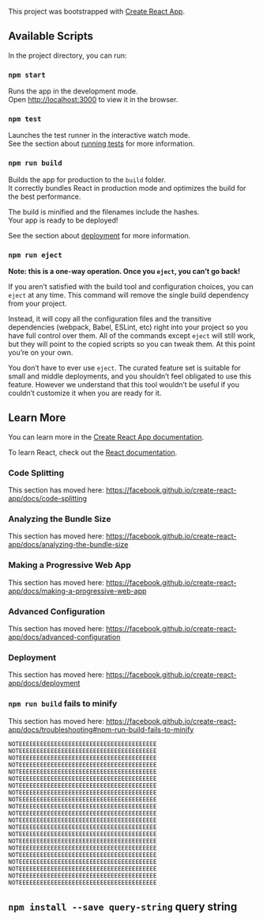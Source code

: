 This project was bootstrapped with [Create React App](https://github.com/facebook/create-react-app).

## Available Scripts

In the project directory, you can run:

### `npm start`

Runs the app in the development mode.<br />
Open [http://localhost:3000](http://localhost:3000) to view it in the browser.

### `npm test`

Launches the test runner in the interactive watch mode.<br />
See the section about [running tests](https://facebook.github.io/create-react-app/docs/running-tests) for more information.

### `npm run build`

Builds the app for production to the `build` folder.<br />
It correctly bundles React in production mode and optimizes the build for the best performance.

The build is minified and the filenames include the hashes.<br />
Your app is ready to be deployed!

See the section about [deployment](https://facebook.github.io/create-react-app/docs/deployment) for more information.

### `npm run eject`

**Note: this is a one-way operation. Once you `eject`, you can’t go back!**

If you aren’t satisfied with the build tool and configuration choices, you can `eject` at any time. This command will remove the single build dependency from your project.

Instead, it will copy all the configuration files and the transitive dependencies (webpack, Babel, ESLint, etc) right into your project so you have full control over them. All of the commands except `eject` will still work, but they will point to the copied scripts so you can tweak them. At this point you’re on your own.

You don’t have to ever use `eject`. The curated feature set is suitable for small and middle deployments, and you shouldn’t feel obligated to use this feature. However we understand that this tool wouldn’t be useful if you couldn’t customize it when you are ready for it.

## Learn More

You can learn more in the [Create React App documentation](https://facebook.github.io/create-react-app/docs/getting-started).

To learn React, check out the [React documentation](https://reactjs.org/).

### Code Splitting

This section has moved here: https://facebook.github.io/create-react-app/docs/code-splitting

### Analyzing the Bundle Size

This section has moved here: https://facebook.github.io/create-react-app/docs/analyzing-the-bundle-size

### Making a Progressive Web App

This section has moved here: https://facebook.github.io/create-react-app/docs/making-a-progressive-web-app

### Advanced Configuration

This section has moved here: https://facebook.github.io/create-react-app/docs/advanced-configuration

### Deployment

This section has moved here: https://facebook.github.io/create-react-app/docs/deployment

### `npm run build` fails to minify

This section has moved here: https://facebook.github.io/create-react-app/docs/troubleshooting#npm-run-build-fails-to-minify

`NOTEEEEEEEEEEEEEEEEEEEEEEEEEEEEEEEEEEEEEEE`
`NOTEEEEEEEEEEEEEEEEEEEEEEEEEEEEEEEEEEEEEEE`
`NOTEEEEEEEEEEEEEEEEEEEEEEEEEEEEEEEEEEEEEEE`
`NOTEEEEEEEEEEEEEEEEEEEEEEEEEEEEEEEEEEEEEEE`
`NOTEEEEEEEEEEEEEEEEEEEEEEEEEEEEEEEEEEEEEEE`
`NOTEEEEEEEEEEEEEEEEEEEEEEEEEEEEEEEEEEEEEEE`
`NOTEEEEEEEEEEEEEEEEEEEEEEEEEEEEEEEEEEEEEEE`
`NOTEEEEEEEEEEEEEEEEEEEEEEEEEEEEEEEEEEEEEEE`
`NOTEEEEEEEEEEEEEEEEEEEEEEEEEEEEEEEEEEEEEEE`
`NOTEEEEEEEEEEEEEEEEEEEEEEEEEEEEEEEEEEEEEEE`
`NOTEEEEEEEEEEEEEEEEEEEEEEEEEEEEEEEEEEEEEEE`
`NOTEEEEEEEEEEEEEEEEEEEEEEEEEEEEEEEEEEEEEEE`
`NOTEEEEEEEEEEEEEEEEEEEEEEEEEEEEEEEEEEEEEEE`
`NOTEEEEEEEEEEEEEEEEEEEEEEEEEEEEEEEEEEEEEEE`
`NOTEEEEEEEEEEEEEEEEEEEEEEEEEEEEEEEEEEEEEEE`
`NOTEEEEEEEEEEEEEEEEEEEEEEEEEEEEEEEEEEEEEEE`
`NOTEEEEEEEEEEEEEEEEEEEEEEEEEEEEEEEEEEEEEEE`
`NOTEEEEEEEEEEEEEEEEEEEEEEEEEEEEEEEEEEEEEEE`
`NOTEEEEEEEEEEEEEEEEEEEEEEEEEEEEEEEEEEEEEEE`
`NOTEEEEEEEEEEEEEEEEEEEEEEEEEEEEEEEEEEEEEEE`
`NOTEEEEEEEEEEEEEEEEEEEEEEEEEEEEEEEEEEEEEEE`
## `npm install --save query-string` query string
